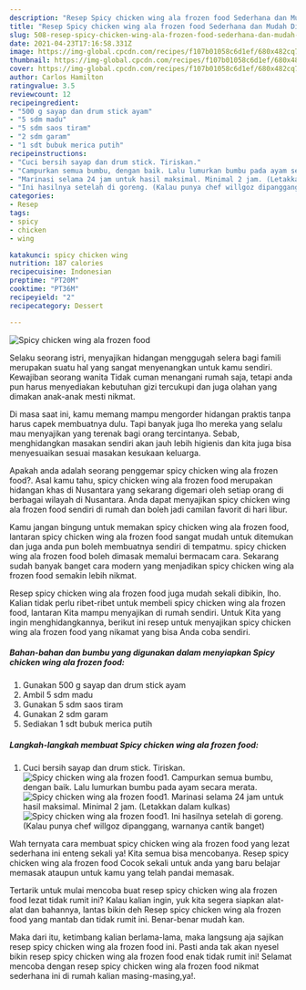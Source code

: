 ```yaml
---
description: "Resep Spicy chicken wing ala frozen food Sederhana dan Mudah Dibuat"
title: "Resep Spicy chicken wing ala frozen food Sederhana dan Mudah Dibuat"
slug: 508-resep-spicy-chicken-wing-ala-frozen-food-sederhana-dan-mudah-dibuat
date: 2021-04-23T17:16:58.331Z
image: https://img-global.cpcdn.com/recipes/f107b01058c6d1ef/680x482cq70/spicy-chicken-wing-ala-frozen-food-foto-resep-utama.jpg
thumbnail: https://img-global.cpcdn.com/recipes/f107b01058c6d1ef/680x482cq70/spicy-chicken-wing-ala-frozen-food-foto-resep-utama.jpg
cover: https://img-global.cpcdn.com/recipes/f107b01058c6d1ef/680x482cq70/spicy-chicken-wing-ala-frozen-food-foto-resep-utama.jpg
author: Carlos Hamilton
ratingvalue: 3.5
reviewcount: 12
recipeingredient:
- "500 g sayap dan drum stick ayam"
- "5 sdm madu"
- "5 sdm saos tiram"
- "2 sdm garam"
- "1 sdt bubuk merica putih"
recipeinstructions:
- "Cuci bersih sayap dan drum stick. Tiriskan."
- "Campurkan semua bumbu, dengan baik. Lalu lumurkan bumbu pada ayam secara merata."
- "Marinasi selama 24 jam untuk hasil maksimal. Minimal 2 jam. (Letakkan dalam kulkas)"
- "Ini hasilnya setelah di goreng. (Kalau punya chef willgoz dipanggang, warnanya cantik banget)"
categories:
- Resep
tags:
- spicy
- chicken
- wing

katakunci: spicy chicken wing 
nutrition: 187 calories
recipecuisine: Indonesian
preptime: "PT20M"
cooktime: "PT36M"
recipeyield: "2"
recipecategory: Dessert

---
```



![Spicy chicken wing ala frozen food](https://img-global.cpcdn.com/recipes/f107b01058c6d1ef/680x482cq70/spicy-chicken-wing-ala-frozen-food-foto-resep-utama.jpg)

Selaku seorang istri, menyajikan hidangan menggugah selera bagi famili merupakan suatu hal yang sangat menyenangkan untuk kamu sendiri. Kewajiban seorang  wanita Tidak cuman menangani rumah saja, tetapi anda pun harus menyediakan kebutuhan gizi tercukupi dan juga olahan yang dimakan anak-anak mesti nikmat.

Di masa  saat ini, kamu memang mampu mengorder hidangan praktis tanpa harus capek membuatnya dulu. Tapi banyak juga lho mereka yang selalu mau menyajikan yang terenak bagi orang tercintanya. Sebab, menghidangkan masakan sendiri akan jauh lebih higienis dan kita juga bisa menyesuaikan sesuai masakan kesukaan keluarga. 



Apakah anda adalah seorang penggemar spicy chicken wing ala frozen food?. Asal kamu tahu, spicy chicken wing ala frozen food merupakan hidangan khas di Nusantara yang sekarang digemari oleh setiap orang di berbagai wilayah di Nusantara. Anda dapat menyajikan spicy chicken wing ala frozen food sendiri di rumah dan boleh jadi camilan favorit di hari libur.

Kamu jangan bingung untuk memakan spicy chicken wing ala frozen food, lantaran spicy chicken wing ala frozen food sangat mudah untuk ditemukan dan juga anda pun boleh membuatnya sendiri di tempatmu. spicy chicken wing ala frozen food boleh dimasak memalui bermacam cara. Sekarang sudah banyak banget cara modern yang menjadikan spicy chicken wing ala frozen food semakin lebih nikmat.

Resep spicy chicken wing ala frozen food juga mudah sekali dibikin, lho. Kalian tidak perlu ribet-ribet untuk membeli spicy chicken wing ala frozen food, lantaran Kita mampu menyajikan di rumah sendiri. Untuk Kita yang ingin menghidangkannya, berikut ini resep untuk menyajikan spicy chicken wing ala frozen food yang nikamat yang bisa Anda coba sendiri.

<!--inarticleads1-->

##### Bahan-bahan dan bumbu yang digunakan dalam menyiapkan Spicy chicken wing ala frozen food:

1. Gunakan 500 g sayap dan drum stick ayam
1. Ambil 5 sdm madu
1. Gunakan 5 sdm saos tiram
1. Gunakan 2 sdm garam
1. Sediakan 1 sdt bubuk merica putih




<!--inarticleads2-->

##### Langkah-langkah membuat Spicy chicken wing ala frozen food:

1. Cuci bersih sayap dan drum stick. Tiriskan.
<img src="https://img-global.cpcdn.com/steps/727641ca98376a54/160x128cq70/spicy-chicken-wing-ala-frozen-food-langkah-memasak-1-foto.jpg" alt="Spicy chicken wing ala frozen food">1. Campurkan semua bumbu, dengan baik. Lalu lumurkan bumbu pada ayam secara merata.
<img src="https://img-global.cpcdn.com/steps/391131f78d55307f/160x128cq70/spicy-chicken-wing-ala-frozen-food-langkah-memasak-2-foto.jpg" alt="Spicy chicken wing ala frozen food">1. Marinasi selama 24 jam untuk hasil maksimal. Minimal 2 jam. (Letakkan dalam kulkas)
<img src="https://img-global.cpcdn.com/steps/af1960e65295b42b/160x128cq70/spicy-chicken-wing-ala-frozen-food-langkah-memasak-3-foto.jpg" alt="Spicy chicken wing ala frozen food">1. Ini hasilnya setelah di goreng. (Kalau punya chef willgoz dipanggang, warnanya cantik banget)




Wah ternyata cara membuat spicy chicken wing ala frozen food yang lezat sederhana ini enteng sekali ya! Kita semua bisa mencobanya. Resep spicy chicken wing ala frozen food Cocok sekali untuk anda yang baru belajar memasak ataupun untuk kamu yang telah pandai memasak.

Tertarik untuk mulai mencoba buat resep spicy chicken wing ala frozen food lezat tidak rumit ini? Kalau kalian ingin, yuk kita segera siapkan alat-alat dan bahannya, lantas bikin deh Resep spicy chicken wing ala frozen food yang mantab dan tidak rumit ini. Benar-benar mudah kan. 

Maka dari itu, ketimbang kalian berlama-lama, maka langsung aja sajikan resep spicy chicken wing ala frozen food ini. Pasti anda tak akan nyesel bikin resep spicy chicken wing ala frozen food enak tidak rumit ini! Selamat mencoba dengan resep spicy chicken wing ala frozen food nikmat sederhana ini di rumah kalian masing-masing,ya!.

